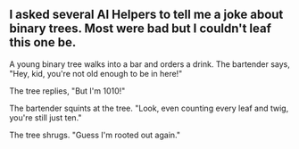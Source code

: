 I asked several AI Helpers to tell me a joke about binary trees. Most were bad but I couldn't leaf this one be.
---------------------------------
A young binary tree walks into a bar and orders a drink. The bartender says, "Hey, kid, you're not old enough to be in here!"

The tree replies, "But I'm 1010!"

The bartender squints at the tree. "Look, even counting every leaf and twig, you're still just ten."

The tree shrugs. "Guess I'm rooted out again."
